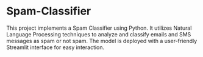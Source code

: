 # Spam-Classifier
This project implements a Spam Classifier using Python. It utilizes Natural Language Processing techniques to analyze and classify emails and SMS messages as spam or not spam. The model is deployed with a user-friendly Streamlit interface for easy interaction.
